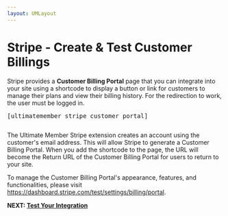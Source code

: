 ```yaml
---
layout: UMLayout
---
```

# Stripe - Create & Test Customer Billings
<p>
	Stripe provides a 
	<strong>Customer Billing Portal</strong> page that you can integrate into your site using a shortcode to display a button or link for customers to manage their plans and view their billing history. For the redirection to work, the user must be logged in.</p>
<pre>[ultimatemember_stripe_customer_portal]
</pre><p>
	<img class="noBdr" src="https://s3.amazonaws.com/helpscout.net/docs/assets/561c96629033600a7a36d662/images/6475bd0067106052aab4ccdd/file-q1jk018ipI.png" alt="" style="display: block; margin: auto;"></p><p>
	The Ultimate Member Stripe extension creates an account using the customer's email address. This will allow Stripe to generate a Customer Billing Portal. When you add the shortcode to the page, the URL will become the Return URL of the Customer Billing Portal for users to return to your site.</p><p>
	 To manage the Customer Billing Portal's appearance, features, and functionalities, please visit 
	<a href="https://dashboard.stripe.com/test/settings/billing/portal">https://dashboard.stripe.com/test/settings/billing/portal</a>.</p><p>
	<strong>NEXT: <a href="https://ultimatemember.github.io/docs-v3/um-stripe/article/1610-stripe---test-your-integration">Test Your Integration</a></strong></p>
